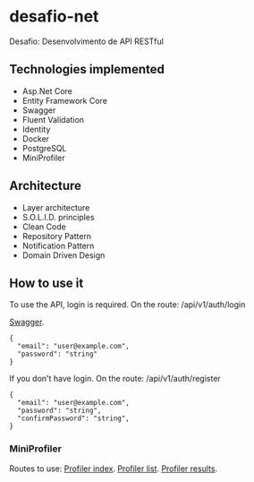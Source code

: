 # desafio-net
Desafio: Desenvolvimento de API RESTful

## Technologies implemented

* Asp.Net Core
* Entity Framework Core
* Swagger
* Fluent Validation
* Identity
* Docker
* PostgreSQL
* MiniProfiler

## Architecture

* Layer architecture
* S.O.L.I.D. principles
* Clean Code
* Repository Pattern
* Notification Pattern
* Domain Driven Design

## How to use it

To use the API, login is required.
On the route: /api/v1/auth/login

[Swagger](https://localhost:44302/swagger).
```
{
  "email": "user@example.com",
  "password": "string"
}
```

If you don't have login.
On the route: /api/v1/auth/register

```
{
  "email": "user@example.com",
  "password": "string",
  "confirmPassword": "string",
}
```

### MiniProfiler

Routes to use:
[Profiler index](https://localhost:44302/profiler/results-index).
[Profiler list](https://localhost:44302/profiler/results-list).
[Profiler results](https://localhost:44302/profiler/results).
